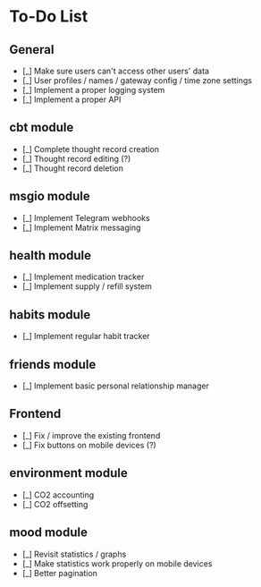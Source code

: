 # To-Do List

## General

- [_] Make sure users can't access other users' data
- [_] User profiles / names / gateway config / time zone settings
- [_] Implement a proper logging system
- [_] Implement a proper API

## cbt module

- [_] Complete thought record creation
- [_] Thought record editing (?)
- [_] Thought record deletion

## msgio module

- [_] Implement Telegram webhooks
- [_] Implement Matrix messaging

## health module

- [_] Implement medication tracker
- [_] Implement supply / refill system

## habits module

- [_] Implement regular habit tracker

## friends module

- [_] Implement basic personal relationship manager

## Frontend

- [_] Fix / improve the existing frontend
- [_] Fix buttons on mobile devices (?)

## environment module

- [_] CO2 accounting
- [_] CO2 offsetting

## mood module

- [_] Revisit statistics / graphs
- [_] Make statistics work properly on mobile devices
- [_] Better pagination